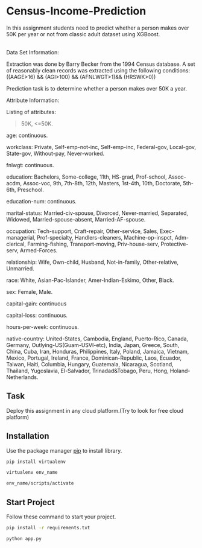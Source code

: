 # Census-Income-Prediction

In this assignment students need to predict whether a person makes over
50K per year or not from classic adult dataset using XGBoost.<br>
<br>

Data Set Information:

Extraction was done by Barry Becker from the 1994 Census database. A set of reasonably clean records was extracted using the following conditions: ((AAGE>16) && (AGI>100) && (AFNLWGT>1)&& (HRSWK>0))

Prediction task is to determine whether a person makes over 50K a year.


Attribute Information:

Listing of attributes:

>50K, <=50K.

age: continuous.

workclass: Private, Self-emp-not-inc, Self-emp-inc, Federal-gov, Local-gov, State-gov, Without-pay, Never-worked.

fnlwgt: continuous.

education: Bachelors, Some-college, 11th, HS-grad, Prof-school, Assoc-acdm, Assoc-voc, 9th, 7th-8th, 12th, Masters, 1st-4th, 10th, Doctorate, 5th-6th, Preschool.

education-num: continuous.

marital-status: Married-civ-spouse, Divorced, Never-married, Separated, Widowed, Married-spouse-absent, Married-AF-spouse.

occupation: Tech-support, Craft-repair, Other-service, Sales, Exec-managerial, Prof-specialty, Handlers-cleaners, Machine-op-inspct, Adm-clerical, Farming-fishing, Transport-moving, Priv-house-serv, Protective-serv, Armed-Forces.

relationship: Wife, Own-child, Husband, Not-in-family, Other-relative, Unmarried.

race: White, Asian-Pac-Islander, Amer-Indian-Eskimo, Other, Black.

sex: Female, Male.

capital-gain: continuous

capital-loss: continuous.

hours-per-week: continuous.

native-country: United-States, Cambodia, England, Puerto-Rico, Canada, Germany, Outlying-US(Guam-USVI-etc), India, Japan, Greece, South, China, Cuba, Iran, Honduras, Philippines, Italy, Poland, Jamaica, Vietnam, Mexico, Portugal, Ireland, France, Dominican-Republic, Laos, Ecuador, Taiwan, Haiti, Columbia, Hungary, Guatemala, Nicaragua, Scotland, Thailand, Yugoslavia, El-Salvador, Trinadad&Tobago, Peru, Hong, Holand-Netherlands.
<br>
## Task 

Deploy this assignment in any cloud platform.(Try to look for
free cloud platform)

## Installation

Use the package manager [pip](https://pip.pypa.io/en/stable/) to install library.

```bash
pip install virtualenv
```
```bash
virtualenv env_name
```
```bash
env_name/scripts/activate
```
## Start Project

Follow these command to start your project.

```bash
pip install -r requirements.txt
```
```bash
python app.py
```
